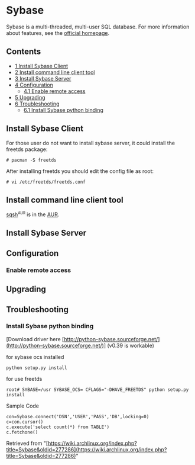 # Sybase

Sybase is a multi-threaded, multi-user SQL database. For more information about features, see the [official homepage](http://www.mysql.com).

## Contents

*   [1 Install Sybase Client](#Install_Sybase_Client)
*   [2 Install command line client tool](#Install_command_line_client_tool)
*   [3 Install Sybase Server](#Install_Sybase_Server)
*   [4 Configuration](#Configuration)
    *   [4.1 Enable remote access](#Enable_remote_access)
*   [5 Upgrading](#Upgrading)
*   [6 Troubleshooting](#Troubleshooting)
    *   [6.1 Install Sybase python binding](#Install_Sybase_python_binding)

## Install Sybase Client

For those user do not want to install sybase server, it could install the freetds package:

```
# pacman -S freetds

```

After installing freetds you should edit the config file as root:

```
# vi /etc/freetds/freetds.conf

```

## Install command line client tool

[sqsh](https://aur.archlinux.org/packages/sqsh/)<sup><small>AUR</small></sup> is in the [AUR](/index.php/AUR "AUR").

## Install Sybase Server

## Configuration

### Enable remote access

## Upgrading

## Troubleshooting

### Install Sybase python binding

[Download driver here [http://python-sybase.sourceforge.net/](http://python-sybase.sourceforge.net/)] (v0.39 is workable)

for sybase ocs installed

```
python setup.py install

```

for use freetds

```
root# SYBASE=/usr SYBASE_OCS= CFLAGS="-DHAVE_FREETDS" python setup.py install

```

Sample Code

```
con=Sybase.connect('DSN','USER','PASS','DB',locking=0)
c=con.cursor()
c.execute('select count(*) from TABLE')
c.fetchone()

```

Retrieved from "[https://wiki.archlinux.org/index.php?title=Sybase&oldid=277286](https://wiki.archlinux.org/index.php?title=Sybase&oldid=277286)"